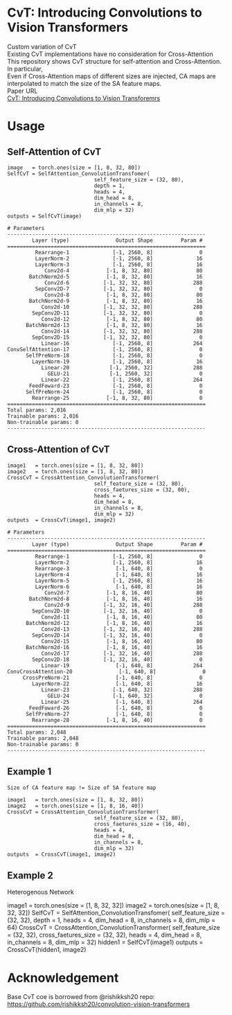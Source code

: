 # CvT: Introducing Convolutions to Vision Transformers
Custom variation of CvT  
Existing CvT implementations have no consideration for Cross-Attention  
This repository shows CvT structure for self-attention and Cross-Attention.
In particular,  
Even if Cross-Attention maps of different sizes are injected, CA maps are interpolated to match the size of the SA feature maps.  
Paper URL  
[CvT: Introducing Convolutions to Vision Transforemrs](https://arxiv.org/abs/2103.15808)
# Usage
## Self-Attention of CvT
```
image   = torch.ones(size = [1, 8, 32, 80])
SelfCvT = SelfAttention_ConvolutionTransfomer(
                            self_feature_size = (32, 80), 
                            depth = 1, 
                            heads = 4, 
                            dim_head = 8, 
                            in_channels = 8, 
                            dim_mlp = 32) 
outputs = SelfCvT(image)

# Parameters
----------------------------------------------------------------
        Layer (type)               Output Shape         Param #
================================================================
         Rearrange-1              [-1, 2560, 8]               0
         LayerNorm-2              [-1, 2560, 8]              16
         LayerNorm-3              [-1, 2560, 8]              16
            Conv2d-4            [-1, 8, 32, 80]              80
       BatchNorm2d-5            [-1, 8, 32, 80]              16
            Conv2d-6           [-1, 32, 32, 80]             288
         SepConv2D-7           [-1, 32, 32, 80]               0
            Conv2d-8            [-1, 8, 32, 80]              80
       BatchNorm2d-9            [-1, 8, 32, 80]              16
           Conv2d-10           [-1, 32, 32, 80]             288
        SepConv2D-11           [-1, 32, 32, 80]               0
           Conv2d-12            [-1, 8, 32, 80]              80
      BatchNorm2d-13            [-1, 8, 32, 80]              16
           Conv2d-14           [-1, 32, 32, 80]             288
        SepConv2D-15           [-1, 32, 32, 80]               0
           Linear-16              [-1, 2560, 8]             264
ConvSelfAttention-17              [-1, 2560, 8]               0
      SelfPreNorm-18              [-1, 2560, 8]               0
        LayerNorm-19              [-1, 2560, 8]              16
           Linear-20             [-1, 2560, 32]             288
             GELU-21             [-1, 2560, 32]               0
           Linear-22              [-1, 2560, 8]             264
       FeedFoward-23              [-1, 2560, 8]               0
      SelfPreNorm-24              [-1, 2560, 8]               0
        Rearrange-25            [-1, 8, 32, 80]               0
================================================================
Total params: 2,016
Trainable params: 2,016
Non-trainable params: 0
----------------------------------------------------------------
```
## Cross-Attention of CvT
```
image1   = torch.ones(size = [1, 8, 32, 80])
image2   = torch.ones(size = [1, 8, 32, 80])
CrossCvT = CrossAttention_ConvolutionTransformer(
                            self_feature_size = (32, 80),
                            cross_faetures_size = (32, 80),
                            heads = 4,
                            dim_head = 8,
                            in_channels = 8,
                            dim_mlp = 32)
outputs  = CrossCvT(image1, image2)

# Parameters
----------------------------------------------------------------
        Layer (type)               Output Shape         Param #
================================================================
         Rearrange-1              [-1, 2560, 8]               0
         LayerNorm-2              [-1, 2560, 8]              16
         Rearrange-3               [-1, 640, 8]               0
         LayerNorm-4               [-1, 640, 8]              16
         LayerNorm-5              [-1, 2560, 8]              16
         LayerNorm-6               [-1, 640, 8]              16
            Conv2d-7            [-1, 8, 16, 40]              80
       BatchNorm2d-8            [-1, 8, 16, 40]              16
            Conv2d-9           [-1, 32, 16, 40]             288
        SepConv2D-10           [-1, 32, 16, 40]               0
           Conv2d-11            [-1, 8, 16, 40]              80
      BatchNorm2d-12            [-1, 8, 16, 40]              16
           Conv2d-13           [-1, 32, 16, 40]             288
        SepConv2D-14           [-1, 32, 16, 40]               0
           Conv2d-15            [-1, 8, 16, 40]              80
      BatchNorm2d-16            [-1, 8, 16, 40]              16
           Conv2d-17           [-1, 32, 16, 40]             288
        SepConv2D-18           [-1, 32, 16, 40]               0
           Linear-19               [-1, 640, 8]             264
ConvCrossAttention-20               [-1, 640, 8]               0
     CrossPreNorm-21               [-1, 640, 8]               0
        LayerNorm-22               [-1, 640, 8]              16
           Linear-23              [-1, 640, 32]             288
             GELU-24              [-1, 640, 32]               0
           Linear-25               [-1, 640, 8]             264
       FeedFoward-26               [-1, 640, 8]               0
      SelfPreNorm-27               [-1, 640, 8]               0
        Rearrange-28            [-1, 8, 16, 40]               0
================================================================
Total params: 2,048
Trainable params: 2,048
Non-trainable params: 0
----------------------------------------------------------------
```
## Example 1
```
Size of CA feature map != Size of SA feature map

image1   = torch.ones(size = [1, 8, 32, 80])
image2   = torch.ones(size = [1, 8, 16, 40])
CrossCvT = CrossAttention_ConvolutionTransformer(
                            self_feature_size = (32, 80),
                            cross_faetures_size = (16, 40),
                            heads = 4,
                            dim_head = 8,
                            in_channels = 8,
                            dim_mlp = 32)
outputs  = CrossCvT(image1, image2)
```
## Example 2
Heterogenous Network

image1  = torch.ones(size = [1, 8, 32, 32])
image2  = torch.ones(size = [1, 8, 32, 32])
SelfCvT = SelfAttention_ConvolutionTransfomer(
                            self_feature_size = (32, 32), 
                            depth = 1, 
                            heads = 4, 
                            dim_head = 8, 
                            in_channels = 8, 
                            dim_mlp = 64) 
CrossCvT = CrossAttention_ConvolutionTransformer(
                            self_feature_size = (32, 32),
                            cross_faetures_size = (32, 32),
                            heads = 4,
                            dim_head = 8,
                            in_channels = 8,
                            dim_mlp = 32)
hidden1 = SelfCvT(image1)
outputs = CrossCvT(hidden1, image2)
# Acknowledgement
Base CvT coe is borrowed from @rishikksh20 repo: https://github.com/rishikksh20/convolution-vision-transformers
